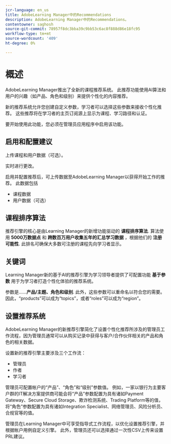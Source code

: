 ```yaml
---
jcr-language: en_us
title: AdobeLearning Manager中的Recommendations
description: AdobeLearning Manager中的Recommendations。
contentowner: saghosh
source-git-commit: 78957f8dc3bba39c9bb53c6ac8f888d86e18fc95
workflow-type: tm+mt
source-wordcount: '409'
ht-degree: 0%

---
```



# 概述

AdobeLearning Manager推出了全新的课程推荐系统。 此推荐功能使用AI算法和用户的兴趣（如产品、角色和级别）来提供个性化的内容推荐。

新的推荐系统允许您创建自定义参数，学习者可以选择这些参数来接收个性化推荐。 这些推荐将在学习者的主页订阅源上显示为课程、学习路径和认证。

要开始使用此功能，您必须在管理员应用程序中启用该功能。

## 启用和配置建议

上传课程和用户数据（可选）。

实时进行更改。

启用并配置推荐后，可上传数据至AdobeLearning Manager以获得开始工作的推荐。 此数据包括

* 课程数据
* 用户数据（可选）

## 课程排序算法

推荐引擎的核心是由Learning Manager的新增功能驱动的 **课程排序算法**. 算法使用 **5000万数据点** 和 **跨数百万用户收集五年的汇总学习数据** ，根据他们的 **注册可能性**. 此排名可确保大多数可注册的课程先向学习者显示。

## 关键词

Learning Manager新的基于AI的推荐引擎为学习领导者提供了可配置功能 **基于参数** 用于为学习者打造个性化体验的推荐系统。

参数是……**产品/主题、角色和级别**. 此外，这些参数可以重命名以符合您的需要。 因此，“products”可以成为“topics”，或者“roles”可以成为“region”。

## 设置推荐系统

AdobeLearning Manager的新推荐引擎简化了设置个性化推荐所涉及的管理员工作流程，因为管理员通常可以从购买记录中获得与客户/合作伙伴相关的产品和角色的相关数据。

设置新的推荐引擎主要涉及三个工作流：

* 管理员
* 作者
* 学习者

管理员可配置帐户的“产品”、“角色”和“级别”参数值。 例如，一家以银行为主要客户群的IT解决方案提供商可能会将“产品”参数配置为具有诸如Payment Gateway、Secure Cloud Storage、欺诈检测系统、Trading Platform等的值，将“角色”参数配置为具有诸如Integration Specialist、网络管理员、风险分析员、合规官等的值。

管理员在Learning Manager中可享受指导式工作流程，以优化设置推荐引擎，并根据帐户用例自定义引擎。 此外，管理员还可以选择通过一次性CSV上传来设置PRL建议。

